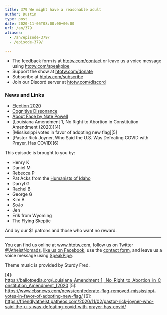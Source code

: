 ```yaml
---
title: 379 We might have a reasonable adult
author: Dustin
type: post
date: 2020-11-05T08:00:00+00:00
url: /an/379
aliases:
  - /an/episode-379/
  - /episode-379/

---
```

<div id="buzzsprout-player-10552730"></div><script src="https://www.buzzsprout.com/1983601/10552730-379-we-might-have-a-reasonable-adult.js?container_id=buzzsprout-player-10552730&player=small" type="text/javascript" charset="utf-8"></script>

<!--more-->

 * The feedback form is at [htotw.com/contact](https://htotw.com/contact) or leave us a voice message using <a href="https://htotw.com/speakpipe" target="_blank" rel="noopener noreferrer">htotw.com/speakpipe</a>
 * Support the show at <a href="https://htotw.com/donate" target="_blank" rel="payment noopener noreferrer">htotw.com/donate</a>
 * Subscribe at <a href="https://htotw.com/subscribe" target="_blank" rel="noopener noreferrer">htotw.com/subscribe</a>
 * Join our Discord server at <a href="https://htotw.com/discord" target="_blank" rel="noopener noreferrer">htotw.com/discord</a>

### News and Links

  * [Election 2020][1]
  * [Cognitive Dissonance][2]
  * [About Face by Nate Powell][3]
  * [Louisiana Amendment 1, No Right to Abortion in Constitution Amendment (2020)][4]
  * [Mississippi votes in favor of adopting new flag][5]
  * [Pastor Rick Joyner, Who Said the U.S. Was Defeating COVID with Prayer, Has COVID][6]

This episode is brought to you by:

  * Henry K
  * Daniel M
  * Rebecca P
  * Pat Acks from the <a href="https://www.humanistsofidaho.org" target="_blank" rel="noopener noreferrer">Humanists of Idaho</a>
  * Darryl G
  * Rachel B
  * George G
  * Kim B
  * SoJo
  * Jen
  * Erik from Wyoming
  * The Flying Skeptic

And by our $1 patrons and those who want no reward.

<hr width="500" />

You can find us online at <a href="https://www.htotw.com/" target="_blank" rel="noopener noreferrer">www.htotw.com</a>, follow us on Twitter <a href="https://htotw.com/twitter" target="_blank" rel="noopener noreferrer">@AtheistNomads</a>, <a href="https://htotw.com/facebook" target="_blank" rel="noopener noreferrer">like us on Facebook</a>, use the [contact form](https://htotw.com/contact), and leave us a voice message using <a href="https://htotw.com/speakpipe" target="_blank" rel="noopener noreferrer">SpeakPipe</a>.

Theme music is provided by Sturdy Fred.

 [1]: https://www.cnn.com/election/2020/results/president?iid=politics_election_bop
 [2]: https://dissonancepod.com/episode-547-aaron-rabinowitz-v4c-2019-part-9/
 [3]: https://popula.com/2019/02/24/about-face/
 [4]: https://ballotpedia.org/Louisiana_Amendment_1,_No_Right_to_Abortion_in_Constitution_Amendment_(2020
 [5]: https://www.cbsnews.com/news/confederate-flag-removed-mississippi-votes-in-favor-of-adopting-new-flag/
 [6]: https://friendlyatheist.patheos.com/2020/11/02/pastor-rick-joyner-who-said-the-u-s-was-defeating-covid-with-prayer-has-covid/